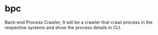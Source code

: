 # bpc
Back-end Process Crawler, It will be a crawler that crawl process in the respective systems and show the process details in CLI.
